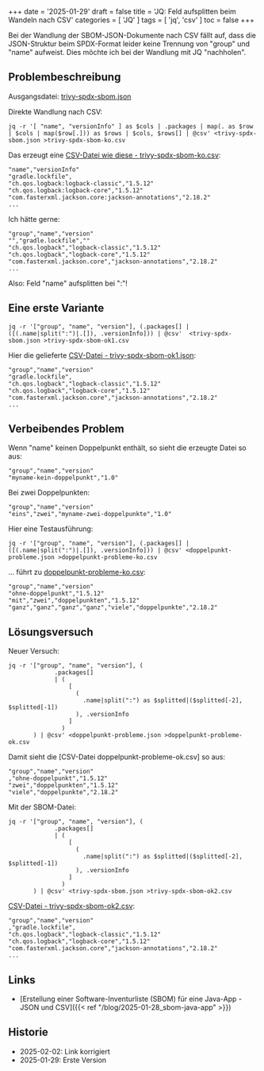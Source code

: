 +++
date = '2025-01-29'
draft = false
title = 'JQ: Feld aufsplitten beim Wandeln nach CSV'
categories = [ 'JQ' ]
tags = [ 'jq', 'csv' ]
toc  = false
+++

<!--
JQ: Feld aufsplitten beim Wandeln nach CSV
==========================================
-->

Bei der Wandlung der SBOM-JSON-Dokumente nach CSV
fällt auf, dass die JSON-Struktur beim SPDX-Format
leider keine Trennung von "group" und "name"
aufweist. Dies möchte ich bei der Wandlung
mit JQ "nachholen".

<!--more-->

Problembeschreibung
-------------------

Ausgangsdatei: [trivy-spdx-sbom.json](trivy-spdx-sbom.json)

Direkte Wandlung nach CSV:

```
jq -r '[ "name", "versionInfo" ] as $cols | .packages | map(. as $row | $cols | map($row[.])) as $rows | $cols, $rows[] | @csv' <trivy-spdx-sbom.json >trivy-spdx-sbom-ko.csv
```

Das erzeugt eine [CSV-Datei wie diese - trivy-spdx-sbom-ko.csv](trivy-spdx-sbom-ko.csv):

```csv
"name","versionInfo"
"gradle.lockfile",
"ch.qos.logback:logback-classic","1.5.12"
"ch.qos.logback:logback-core","1.5.12"
"com.fasterxml.jackson.core:jackson-annotations","2.18.2"
...
```

Ich hätte gerne:

```csv
"group","name","version"
"","gradle.lockfile",""
"ch.qos.logback","logback-classic","1.5.12"
"ch.qos.logback","logback-core","1.5.12"
"com.fasterxml.jackson.core","jackson-annotations","2.18.2"
...
```

Also: Feld "name" aufsplitten bei ":"!

Eine erste Variante
-------------------

```
jq -r '["group", "name", "version"], (.packages[] | ([(.name|split(":")|.[]), .versionInfo])) | @csv'  <trivy-spdx-sbom.json >trivy-spdx-sbom-ok1.csv
```

Hier die gelieferte [CSV-Datei - trivy-spdx-sbom-ok1.json](trivy-spdx-sbom-ok1.csv):

```csv
"group","name","version"
"gradle.lockfile",
"ch.qos.logback","logback-classic","1.5.12"
"ch.qos.logback","logback-core","1.5.12"
"com.fasterxml.jackson.core","jackson-annotations","2.18.2"
...
```

Verbeibendes Problem
--------------------

Wenn "name" keinen Doppelpunkt enthält, so sieht die
erzeugte Datei so aus:

```csv
"group","name","version"
"myname-kein-doppelpunkt","1.0"
```

Bei zwei Doppelpunkten:

```csv
"group","name","version"
"eins","zwei","myname-zwei-doppelpunkte","1.0"
```

Hier eine Testausführung:

```
jq -r '["group", "name", "version"], (.packages[] | ([(.name|split(":")|.[]), .versionInfo])) | @csv' <doppelpunkt-probleme.json >doppelpunkt-probleme-ko.csv
```

... führt zu [doppelpunkt-probleme-ko.csv](doppelpunkt-probleme-ko.csv):

```csv
"group","name","version"
"ohne-doppelpunkt","1.5.12"
"mit","zwei","doppelpunkten","1.5.12"
"ganz","ganz","ganz","ganz","viele","doppelpunkte","2.18.2"
```

Lösungsversuch
--------------

Neuer Versuch:

```
jq -r '["group", "name", "version"], (
             .packages[]
             | (
                 [
                   (
                     .name|split(":") as $splitted|($splitted[-2], $splitted[-1])
                   ), .versionInfo
                 ]
               )
       ) | @csv' <doppelpunkt-probleme.json >doppelpunkt-probleme-ok.csv
```

Damit sieht die [CSV-Datei doppelpunkt-probleme-ok.csv] so aus:

```csv
"group","name","version"
,"ohne-doppelpunkt","1.5.12"
"zwei","doppelpunkten","1.5.12"
"viele","doppelpunkte","2.18.2"
```

Mit der SBOM-Datei:

```
jq -r '["group", "name", "version"], (
             .packages[]
             | (
                 [
                   (
                     .name|split(":") as $splitted|($splitted[-2], $splitted[-1])
                   ), .versionInfo
                 ]
               )
       ) | @csv' <trivy-spdx-sbom.json >trivy-spdx-sbom-ok2.csv
```

[CSV-Datei - trivy-spdx-sbom-ok2.csv](trivy-spdx-sbom-ok2.csv):

```csv
"group","name","version"
,"gradle.lockfile",
"ch.qos.logback","logback-classic","1.5.12"
"ch.qos.logback","logback-core","1.5.12"
"com.fasterxml.jackson.core","jackson-annotations","2.18.2"
...
```

Links
-----

- [Erstellung einer Software-Inventurliste (SBOM) für eine Java-App - JSON und CSV]({{< ref "/blog/2025-01-28_sbom-java-app" >}})

Historie
--------

- 2025-02-02: Link korrigiert
- 2025-01-29: Erste Version
